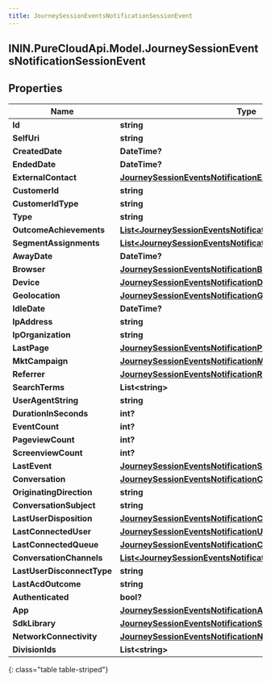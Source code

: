 ```yaml
---
title: JourneySessionEventsNotificationSessionEvent
---
```

## ININ.PureCloudApi.Model.JourneySessionEventsNotificationSessionEvent

## Properties

|Name | Type | Description | Notes|
|------------ | ------------- | ------------- | -------------|
| **Id** | **string** |  | [optional] |
| **SelfUri** | **string** |  | [optional] |
| **CreatedDate** | **DateTime?** |  | [optional] |
| **EndedDate** | **DateTime?** |  | [optional] |
| **ExternalContact** | [**JourneySessionEventsNotificationExternalContact**](JourneySessionEventsNotificationExternalContact.html) |  | [optional] |
| **CustomerId** | **string** |  | [optional] |
| **CustomerIdType** | **string** |  | [optional] |
| **Type** | **string** |  | [optional] |
| **OutcomeAchievements** | [**List&lt;JourneySessionEventsNotificationOutcomeAchievement&gt;**](JourneySessionEventsNotificationOutcomeAchievement.html) |  | [optional] |
| **SegmentAssignments** | [**List&lt;JourneySessionEventsNotificationSegmentAssignment&gt;**](JourneySessionEventsNotificationSegmentAssignment.html) |  | [optional] |
| **AwayDate** | **DateTime?** |  | [optional] |
| **Browser** | [**JourneySessionEventsNotificationBrowser**](JourneySessionEventsNotificationBrowser.html) |  | [optional] |
| **Device** | [**JourneySessionEventsNotificationDevice**](JourneySessionEventsNotificationDevice.html) |  | [optional] |
| **Geolocation** | [**JourneySessionEventsNotificationGeoLocation**](JourneySessionEventsNotificationGeoLocation.html) |  | [optional] |
| **IdleDate** | **DateTime?** |  | [optional] |
| **IpAddress** | **string** |  | [optional] |
| **IpOrganization** | **string** |  | [optional] |
| **LastPage** | [**JourneySessionEventsNotificationPage**](JourneySessionEventsNotificationPage.html) |  | [optional] |
| **MktCampaign** | [**JourneySessionEventsNotificationMktCampaign**](JourneySessionEventsNotificationMktCampaign.html) |  | [optional] |
| **Referrer** | [**JourneySessionEventsNotificationReferrer**](JourneySessionEventsNotificationReferrer.html) |  | [optional] |
| **SearchTerms** | **List&lt;string&gt;** |  | [optional] |
| **UserAgentString** | **string** |  | [optional] |
| **DurationInSeconds** | **int?** |  | [optional] |
| **EventCount** | **int?** |  | [optional] |
| **PageviewCount** | **int?** |  | [optional] |
| **ScreenviewCount** | **int?** |  | [optional] |
| **LastEvent** | [**JourneySessionEventsNotificationSessionLastEvent**](JourneySessionEventsNotificationSessionLastEvent.html) |  | [optional] |
| **Conversation** | [**JourneySessionEventsNotificationConversation**](JourneySessionEventsNotificationConversation.html) |  | [optional] |
| **OriginatingDirection** | **string** |  | [optional] |
| **ConversationSubject** | **string** |  | [optional] |
| **LastUserDisposition** | [**JourneySessionEventsNotificationConversationUserDisposition**](JourneySessionEventsNotificationConversationUserDisposition.html) |  | [optional] |
| **LastConnectedUser** | [**JourneySessionEventsNotificationUser**](JourneySessionEventsNotificationUser.html) |  | [optional] |
| **LastConnectedQueue** | [**JourneySessionEventsNotificationConnectedQueue**](JourneySessionEventsNotificationConnectedQueue.html) |  | [optional] |
| **ConversationChannels** | [**List&lt;JourneySessionEventsNotificationConversationChannel&gt;**](JourneySessionEventsNotificationConversationChannel.html) |  | [optional] |
| **LastUserDisconnectType** | **string** |  | [optional] |
| **LastAcdOutcome** | **string** |  | [optional] |
| **Authenticated** | **bool?** |  | [optional] |
| **App** | [**JourneySessionEventsNotificationApp**](JourneySessionEventsNotificationApp.html) |  | [optional] |
| **SdkLibrary** | [**JourneySessionEventsNotificationSdkLibrary**](JourneySessionEventsNotificationSdkLibrary.html) |  | [optional] |
| **NetworkConnectivity** | [**JourneySessionEventsNotificationNetworkConnectivity**](JourneySessionEventsNotificationNetworkConnectivity.html) |  | [optional] |
| **DivisionIds** | **List&lt;string&gt;** |  | [optional] |
{: class="table table-striped"}


